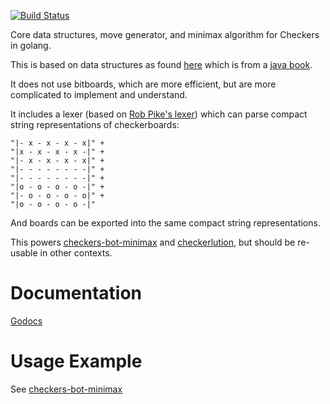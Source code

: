 [![Build Status](https://drone.io/github.com/tleyden/checkers-core/status.png)](https://drone.io/github.com/tleyden/checkers-core/latest)

Core data structures, move generator, and minimax algorithm for Checkers in golang.

This is based on data structures as found [here](http://math.hws.edu/eck/cs124/javanotes6/source/Checkers.java) which is from a [java book](http://math.hws.edu/javanotes/c7/s5.html).

It does not use bitboards, which are more efficient, but are more complicated to implement and understand.

It includes a lexer (based on [Rob Pike's lexer](http://www.youtube.com/watch?v=HxaD_trXwRE)) which can parse compact string representations of checkerboards:

```
"|- x - x - x - x|" +
"|x - x - x - x -|" +
"|- x - x - x - x|" +
"|- - - - - - - -|" +
"|- - - - - - - -|" +
"|o - o - o - o -|" +
"|- o - o - o - o|" +
"|o - o - o - o -|"
```

And boards can be exported into the same compact string representations.  

This powers [checkers-bot-minimax](https://github.com/tleyden/checkers-bot-minimax) and [checkerlution](https://github.com/tleyden/checkerlution), but should be re-usable in other contexts. 

# Documentation

[Godocs](http://godoc.org/github.com/tleyden/checkers-core)

# Usage Example

See [checkers-bot-minimax](https://github.com/tleyden/checkers-bot-minimax)

